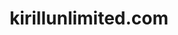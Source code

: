 ---
title: 'kirillunlimited.com'
url: 'https://kirillunlimited.com'
tags: ['front-end developer']
updatesFeed: 'https://kirillunlimited.com/feed.xml'
nsfw: false
rss: true
---